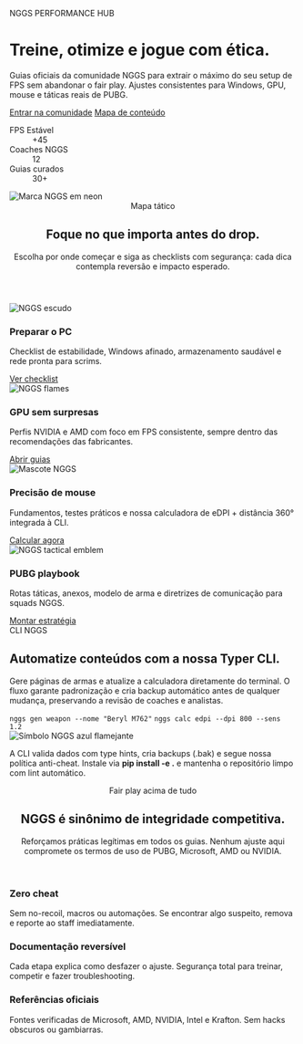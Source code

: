 <div class="nggs-hero">
  <div class="nggs-hero__overlay"></div>
  <div class="nggs-hero__content">
    <p class="nggs-hero__eyebrow">NGGS PERFORMANCE HUB</p>
    <h1>Treine, otimize e jogue com ética.</h1>
    <p>
      Guias oficiais da comunidade NGGS para extrair o máximo do seu setup de FPS sem abandonar o fair play.
      Ajustes consistentes para Windows, GPU, mouse e táticas reais de PUBG.
    </p>
    <div class="nggs-hero__cta">
      <a class="md-button md-button--primary" href="comunidade/discord/">Entrar na comunidade</a>
      <a class="md-button md-button--ghost" href="#mapa-de-conteudo">Mapa de conteúdo</a>
    </div>
    <dl class="nggs-hero__stats">
      <div>
        <dt>FPS Estável</dt>
        <dd>+45</dd>
      </div>
      <div>
        <dt>Coaches NGGS</dt>
        <dd>12</dd>
      </div>
      <div>
        <dt>Guias curados</dt>
        <dd>30+</dd>
      </div>
    </dl>
  </div>
  <div class="nggs-hero__badge">
    <img src="assets/images/logo-3.png" alt="Marca NGGS em neon" />
  </div>
</div>

<section class="nggs-section" id="mapa-de-conteudo">
  <header class="nggs-section__header">
    <span class="nggs-section__eyebrow">Mapa tático</span>
    <h2>Foque no que importa antes do drop.</h2>
    <p>Escolha por onde começar e siga as checklists com segurança: cada dica contempla reversão e impacto esperado.</p>
  </header>
  <div class="nggs-grid nggs-grid--features">
    <article class="nggs-card">
      <img src="assets/images/logo-1.png" alt="NGGS escudo" />
      <h3>Preparar o PC</h3>
      <p>Checklist de estabilidade, Windows afinado, armazenamento saudável e rede pronta para scrims.</p>
      <a href="pc/checklist/" class="nggs-card__link">Ver checklist</a>
    </article>
    <article class="nggs-card">
      <img src="assets/images/logo-4.png" alt="NGGS flames" />
      <h3>GPU sem surpresas</h3>
      <p>Perfis NVIDIA e AMD com foco em FPS consistente, sempre dentro das recomendações das fabricantes.</p>
      <a href="gpu/nvidia/" class="nggs-card__link">Abrir guias</a>
    </article>
    <article class="nggs-card">
      <img src="assets/images/logo-2.png" alt="Mascote NGGS" />
      <h3>Precisão de mouse</h3>
      <p>Fundamentos, testes práticos e nossa calculadora de eDPI + distância 360° integrada à CLI.</p>
      <a href="mouse/calculadora/" class="nggs-card__link">Calcular agora</a>
    </article>
    <article class="nggs-card">
      <img src="assets/images/logo-5.png" alt="NGGS tactical emblem" />
      <h3>PUBG playbook</h3>
      <p>Rotas táticas, anexos, modelo de arma e diretrizes de comunicação para squads NGGS.</p>
      <a href="pubg/guia-geral/" class="nggs-card__link">Montar estratégia</a>
    </article>
  </div>
</section>

<section class="nggs-section nggs-section--accent">
  <div class="nggs-split">
    <div>
      <span class="nggs-section__eyebrow">CLI NGGS</span>
      <h2>Automatize conteúdos com a nossa Typer CLI.</h2>
      <p>
        Gere páginas de armas e atualize a calculadora diretamente do terminal. O fluxo garante padronização e cria backup
        automático antes de qualquer mudança, preservando a revisão de coaches e analistas.
      </p>
      <div class="nggs-cta-buttons">
        <code>nggs gen weapon --nome "Beryl M762"</code>
        <code>nggs calc edpi --dpi 800 --sens 1.2</code>
      </div>
    </div>
    <div class="nggs-showcase">
      <img src="assets/images/logo-4.png" alt="Símbolo NGGS azul flamejante" />
      <p>
        A CLI valida dados com type hints, cria backups <span>(.bak)</span> e segue nossa política anti-cheat. Instale via
        <strong>pip install -e .</strong> e mantenha o repositório limpo com lint automático.
      </p>
    </div>
  </div>
</section>

<section class="nggs-section">
  <header class="nggs-section__header">
    <span class="nggs-section__eyebrow">Fair play acima de tudo</span>
    <h2>NGGS é sinônimo de integridade competitiva.</h2>
    <p>
      Reforçamos práticas legítimas em todos os guias. Nenhum ajuste aqui compromete os termos de uso de PUBG, Microsoft, AMD ou NVIDIA.
    </p>
  </header>
  <div class="nggs-grid nggs-grid--pillars">
    <article>
      <h3>Zero cheat</h3>
      <p>Sem no-recoil, macros ou automações. Se encontrar algo suspeito, remova e reporte ao staff imediatamente.</p>
    </article>
    <article>
      <h3>Documentação reversível</h3>
      <p>Cada etapa explica como desfazer o ajuste. Segurança total para treinar, competir e fazer troubleshooting.</p>
    </article>
    <article>
      <h3>Referências oficiais</h3>
      <p>Fontes verificadas de Microsoft, AMD, NVIDIA, Intel e Krafton. Sem hacks obscuros ou gambiarras.</p>
    </article>
  </div>
</section>
